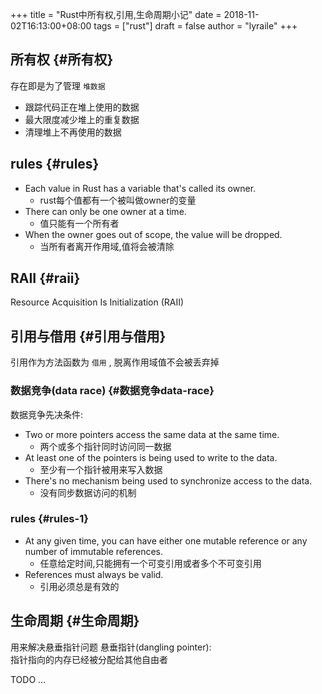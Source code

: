 +++
title = "Rust中所有权,引用,生命周期小记"
date = 2018-11-02T16:13:00+08:00
tags = ["rust"]
draft = false
author = "lyraile"
+++

## 所有权 {#所有权}

存在即是为了管理 `堆数据` <br/>

-   跟踪代码正在堆上使用的数据 <br/>
-   最大限度减少堆上的重复数据 <br/>
-   清理堆上不再使用的数据 <br/>


## rules {#rules}

-   Each value in Rust has a variable that's called its owner. <br/>
    -   rust每个值都有一个被叫做owner的变量 <br/>
-   There can only be one owner at a time. <br/>
    -   值只能有一个所有者 <br/>
-   When the owner goes out of scope, the value will be dropped. <br/>
    -   当所有者离开作用域,值将会被清除 <br/>


## RAII {#raii}

Resource Acquisition Is Initialization (RAII) <br/>


## 引用与借用 {#引用与借用}

引用作为方法函数为 `借用` , 脱离作用域值不会被丢弃掉 <br/>


### 数据竞争(data race) {#数据竞争data-race}

数据竞争先决条件: <br/>

-   Two or more pointers access the same data at the same time. <br/>
    -   两个或多个指针同时访问同一数据 <br/>
-   At least one of the pointers is being used to write to the data. <br/>
    -   至少有一个指针被用来写入数据 <br/>
-   There's no mechanism being used to synchronize access to the data. <br/>
    -   没有同步数据访问的机制 <br/>


### rules {#rules-1}

-   At any given time, you can have either one mutable reference or any number of immutable references. <br/>
    -   任意给定时间,只能拥有一个可变引用或者多个不可变引用 <br/>
-   References must always be valid. <br/>
    -   引用必须总是有效的 <br/>


## 生命周期 {#生命周期}

用来解决悬垂指针问题 悬垂指针(dangling pointer): <br/>
指针指向的内存已经被分配给其他自由者 <br/>

TODO ...

